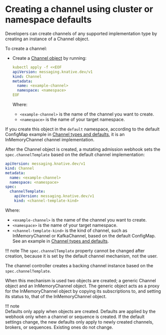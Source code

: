 # Creating a channel using cluster or namespace defaults

Developers can create channels of any supported implementation type by creating an instance of a
Channel object.

To create a channel:

* Create a [Channel object](https://knative.dev/docs/reference/api/eventing/#messaging.knative.dev/v1.Channel) by running:

    ```yaml
    kubectl apply -f <<EOF
    apiVersion: messaging.knative.dev/v1
    kind: Channel
    metadata:
      name: <example-channel>
      namespace: <namespace>
    EOF
    ```
    Where:

    * `<example-channel>` is the name of the channel you want to create.
    * `<namespace>` is the name of your target namespace.

If you create this object in the `default` namespace, according to the default ConfigMap
example in [Channel types and defaults](./channel-types-defaults), it is an InMemoryChannel
channel implementation.

<!-- TODO: Add tabs for kn etc-->

After the Channel object is created, a mutating admission webhook sets the `spec.channelTemplate` based on the default channel implementation:

```yaml
apiVersion: messaging.knative.dev/v1
kind: Channel
metadata:
  name: <example-channel>
  namespace: <namespace>
spec:
  channelTemplate:
    apiVersion: messaging.knative.dev/v1
    kind: <channel-template-kind>
```
Where:

* `<example-channel>` is the name of the channel you want to create.
* `<namespace>` is the name of your target namespace.
* `<channel-template-kind>` is the kind of channel, such as InMemoryChannel or KafkaChannel,
based on the default ConfigMap. See an example in [Channel types and defaults](./channel-types-defaults).

!!! note
    The `spec.channelTemplate` property cannot be changed after creation, because it is
    set by the default channel mechanism, not the user.


The channel controller creates a backing channel instance based on the `spec.channelTemplate`.

When this mechanism is used two objects are created; a generic Channel object and an
InMemoryChannel object. The generic object acts as a proxy for the InMemoryChannel object
by copying its subscriptions to, and setting its status to, that of the InMemoryChannel
object.

!!! note  
    Defaults only apply when objects are created.
    Defaults are applied by the webhook only when a channel or sequence is created.
    If the default settings change, the new defaults only apply to newly created channels,
    brokers, or sequences. Existing ones do not change.
